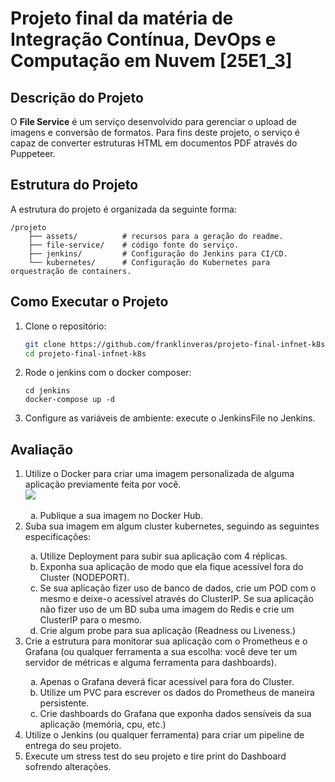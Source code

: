 # Projeto final da matéria de Integração Contínua, DevOps e Computação em Nuvem [25E1_3]

## Descrição do Projeto

O **File Service** é um serviço desenvolvido para gerenciar o upload de imagens e conversão de formatos. Para fins deste projeto, o serviço é capaz de converter estruturas HTML em documentos PDF através do Puppeteer.

## Estrutura do Projeto

A estrutura do projeto é organizada da seguinte forma:

```
/projeto
	├── assets/          # recursos para a geração do readme.
	├── file-service/    # código fonte do serviço.
	├── jenkins/         # Configuração do Jenkins para CI/CD.
	└── kubernetes/      # Configuração do Kubernetes para orquestração de containers.
```

## Como Executar o Projeto

1. Clone o repositório:
	 ```bash
	 git clone https://github.com/franklinveras/projeto-final-infnet-k8s.git
	 cd projeto-final-infnet-k8s
	 ```

2. Rode o jenkins com o docker composer:
	 ```
	 cd jenkins
	 docker-compose up -d
	 ```

3. Configure as variáveis de ambiente:
	execute o JenkinsFile no Jenkins.

## Avaliação

<ol>
	<li>Utilize o Docker para criar uma imagem personalizada de alguma aplicação previamente feita por você.<br/><img src="/assets/1a.png"></li>
	<ol style="list-style-type: lower-alpha;">
		<li>Publique a sua imagem no Docker Hub.</li>
	</ol>
	<li>Suba sua imagem em algum cluster kubernetes, seguindo as seguintes especificações:</li>
	<ol style="list-style-type: lower-alpha;">
		<li>Utilize Deployment para subir sua aplicação com 4 réplicas.</li>
		<li>Exponha sua aplicação de modo que ela fique acessível fora do Cluster (NODEPORT).</li>
		<li>Se sua aplicação fizer uso de banco de dados, crie um POD com o mesmo e deixe-o acessível através do ClusterIP. Se sua aplicação não fizer uso de um BD suba uma imagem do Redis e crie um ClusterIP para o mesmo.</li>
		<li>Crie algum probe para sua aplicação (Readness ou Liveness.)</li>
	</ol>
	<li>Crie a estrutura para monitorar sua aplicação com o Prometheus e o Grafana (ou qualquer ferramenta a sua escolha: você deve ter um servidor de métricas e alguma ferramenta para dashboards).</li>
	<ol style="list-style-type: lower-alpha;">
		<li>Apenas o Grafana deverá ficar acessível para fora do Cluster.</li>
		<li>Utilize um PVC para escrever os dados do Prometheus de maneira persistente.</li>
		<li>Crie dashboards do Grafana que exponha dados sensíveis da sua aplicação (memória, cpu, etc.)</li>
	</ol>
	<li>Utilize o Jenkins (ou qualquer ferramenta) para criar um pipeline de entrega do seu projeto.</li>
	<li>Execute um stress test do seu projeto e tire print do Dashboard sofrendo alterações.</li>
</ol>
